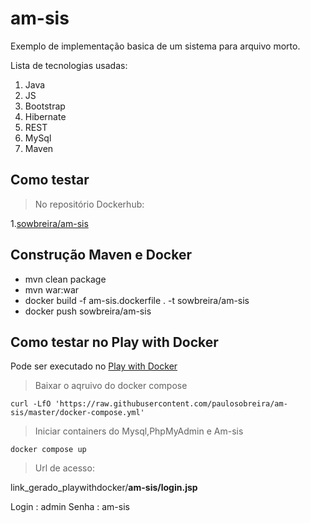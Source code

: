 # am-sis 

Exemplo de implementação basica de um sistema para arquivo morto.

Lista de tecnologias usadas:
1. Java
2. JS
3. Bootstrap
4. Hibernate
5. REST
6. MySql
7. Maven
   
## Como testar

>No repositório Dockerhub:

1.[sowbreira/am-sis](https://cloud.docker.com/u/sowbreira/repository/docker/sowbreira/am-sis)

## Construção Maven e Docker

- mvn clean package
- mvn war:war
- docker build -f am-sis.dockerfile . -t sowbreira/am-sis
- docker push sowbreira/am-sis

## Como testar no Play with Docker

Pode ser executado no [Play with Docker](https://labs.play-with-docker.com/)

>Baixar o aqruivo do docker compose
```
curl -LfO 'https://raw.githubusercontent.com/paulosobreira/am-sis/master/docker-compose.yml'
```

>Iniciar containers do Mysql,PhpMyAdmin e Am-sis
```
docker compose up
```

>Url de acesso:

link_gerado_playwithdocker/**am-sis/login.jsp**

Login : admin 
Senha : am-sis

